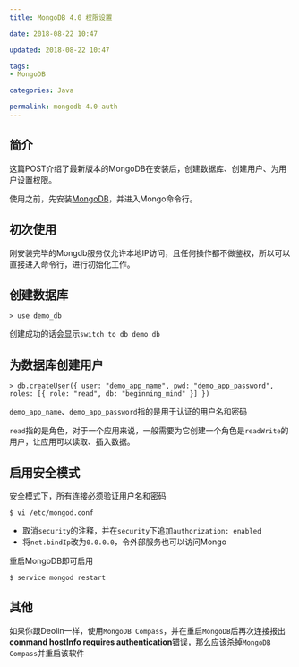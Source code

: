 ```yaml
---
title: MongoDB 4.0 权限设置

date: 2018-08-22 10:47

updated: 2018-08-22 10:47

tags:
- MongoDB

categories: Java

permalink: mongodb-4.0-auth
---
```




## 简介

这篇POST介绍了最新版本的MongoDB在安装后，创建数据库、创建用户、为用户设置权限。

使用之前，先安装[MongoDB](https://spldeolin.com/posts/centos-softwares/#MongoDB)，并进入Mongo命令行。



## 初次使用

刚安装完毕的Mongdb服务仅允许本地IP访问，且任何操作都不做鉴权，所以可以直接进入命令行，进行初始化工作。



## 创建数据库

~~~shell
> use demo_db
~~~

创建成功的话会显示`switch to db demo_db`



## 为数据库创建用户

~~~shell
> db.createUser({ user: "demo_app_name", pwd: "demo_app_password", roles: [{ role: "read", db: "beginning_mind" }] })
~~~

`demo_app_name`、`demo_app_password`指的是用于认证的用户名和密码

`read`指的是角色，对于一个应用来说，一般需要为它创建一个角色是`readWrite`的用户，让应用可以读取、插入数据。



## 启用安全模式

安全模式下，所有连接必须验证用户名和密码

~~~shell
$ vi /etc/mongod.conf
~~~



- 取消`security`的注释，并在`security`下追加`authorization: enabled`
- 将`net.bindIp`改为`0.0.0.0`，令外部服务也可以访问Mongo



重启MongoDB即可启用

~~~shell
$ service mongod restart
~~~



## 其他

如果你跟Deolin一样，使用`MongoDB Compass`，并在重启`MongoDB`后再次连接报出**command hostInfo requires authentication**错误，那么应该杀掉`MongoDB Compass`并重启该软件